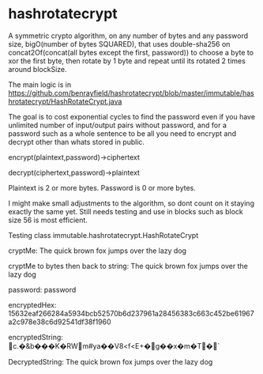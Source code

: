 # hashrotatecrypt
A symmetric crypto algorithm, on any number of bytes and any password size, bigO(number of bytes SQUARED), that uses double-sha256 on concat2Of(concat(all bytes except the first, password)) to choose a byte to xor the first byte, then rotate by 1 byte and repeat until its rotated 2 times around blockSize.

The main logic is in https://github.com/benrayfield/hashrotatecrypt/blob/master/immutable/hashrotatecrypt/HashRotateCrypt.java

The goal is to cost exponential cycles to find the password even if you have unlimited number of input/output pairs without password, and for a password such as a whole sentence to be all you need to encrypt and decrypt other than whats stored in public.

encrypt(plaintext,password)->ciphertext

decrypt(ciphertext,password)->plaintext

Plaintext is 2 or more bytes. Password is 0 or more bytes.


I might make small adjustments to the algorithm, so dont count on it staying exactly the same yet. Still needs testing and use in blocks such as block size 56 is most efficient.

Testing class immutable.hashrotatecrypt.HashRotateCrypt

cryptMe: The quick brown fox jumps over the lazy dog

cryptMe to bytes then back to string: The quick brown fox jumps over the lazy dog

password: password

encryptedHex: 15632eaf266284a5934bcb52570b6d237961a28456383c663c452be61967a2c978e38c6d92541df38f1960

encryptedString: c.�&b���K�RWm#ya��V8<f<E+�g��x�m�T�`

DecryptedString: The quick brown fox jumps over the lazy dog
